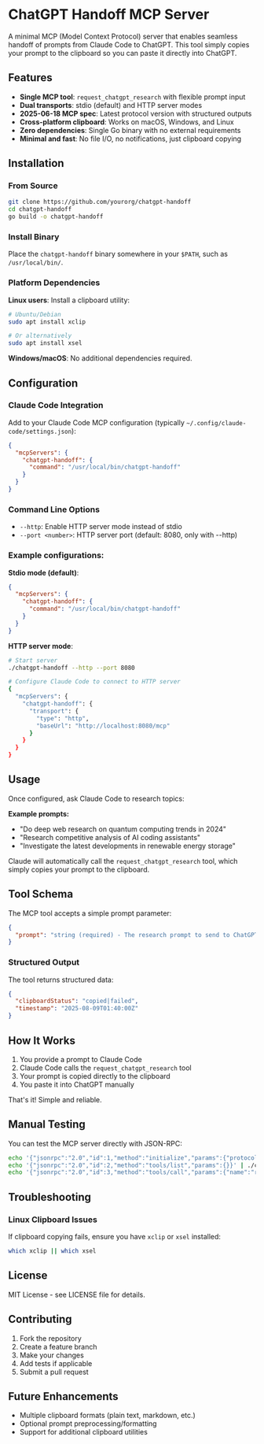 # ChatGPT Handoff MCP Server

A minimal MCP (Model Context Protocol) server that enables seamless handoff of prompts from Claude Code to ChatGPT. This tool simply copies your prompt to the clipboard so you can paste it directly into ChatGPT.

## Features

- **Single MCP tool**: `request_chatgpt_research` with flexible prompt input
- **Dual transports**: stdio (default) and HTTP server modes
- **2025-06-18 MCP spec**: Latest protocol version with structured outputs
- **Cross-platform clipboard**: Works on macOS, Windows, and Linux
- **Zero dependencies**: Single Go binary with no external requirements
- **Minimal and fast**: No file I/O, no notifications, just clipboard copying

## Installation

### From Source

```bash
git clone https://github.com/yourorg/chatgpt-handoff
cd chatgpt-handoff
go build -o chatgpt-handoff
```

### Install Binary

Place the `chatgpt-handoff` binary somewhere in your `$PATH`, such as `/usr/local/bin/`.

### Platform Dependencies

**Linux users**: Install a clipboard utility:
```bash
# Ubuntu/Debian
sudo apt install xclip

# Or alternatively
sudo apt install xsel
```

**Windows/macOS**: No additional dependencies required.

## Configuration

### Claude Code Integration

Add to your Claude Code MCP configuration (typically `~/.config/claude-code/settings.json`):

```json
{
  "mcpServers": {
    "chatgpt-handoff": {
      "command": "/usr/local/bin/chatgpt-handoff"
    }
  }
}
```

### Command Line Options

- `--http`: Enable HTTP server mode instead of stdio
- `--port <number>`: HTTP server port (default: 8080, only with --http)

### Example configurations:

**Stdio mode (default)**:
```json
{
  "mcpServers": {
    "chatgpt-handoff": {
      "command": "/usr/local/bin/chatgpt-handoff"
    }
  }
}
```

**HTTP server mode**:
```bash
# Start server
./chatgpt-handoff --http --port 8080

# Configure Claude Code to connect to HTTP server
{
  "mcpServers": {
    "chatgpt-handoff": {
      "transport": {
        "type": "http",
        "baseUrl": "http://localhost:8080/mcp"
      }
    }
  }
}
```

## Usage

Once configured, ask Claude Code to research topics:

**Example prompts:**
- "Do deep web research on quantum computing trends in 2024"
- "Research competitive analysis of AI coding assistants"
- "Investigate the latest developments in renewable energy storage"

Claude will automatically call the `request_chatgpt_research` tool, which simply copies your prompt to the clipboard.

## Tool Schema

The MCP tool accepts a simple prompt parameter:

```json
{
  "prompt": "string (required) - The research prompt to send to ChatGPT"
}
```

### Structured Output

The tool returns structured data:

```json
{
  "clipboardStatus": "copied|failed",
  "timestamp": "2025-08-09T01:40:00Z"
}
```

## How It Works

1. You provide a prompt to Claude Code
2. Claude Code calls the `request_chatgpt_research` tool
3. Your prompt is copied directly to the clipboard
4. You paste it into ChatGPT manually

That's it! Simple and reliable.


## Manual Testing

You can test the MCP server directly with JSON-RPC:

```bash
echo '{"jsonrpc":"2.0","id":1,"method":"initialize","params":{"protocolVersion":"2024-11-05","clientInfo":{"name":"test","version":"1.0"}}}' | ./chatgpt-handoff
echo '{"jsonrpc":"2.0","id":2,"method":"tools/list","params":{}}' | ./chatgpt-handoff
echo '{"jsonrpc":"2.0","id":3,"method":"tools/call","params":{"name":"request_chatgpt_research","arguments":{"prompt":"Research the latest AI trends in 2025, focusing on practical applications and market impact."}}}' | ./chatgpt-handoff
```

## Troubleshooting

### Linux Clipboard Issues
If clipboard copying fails, ensure you have `xclip` or `xsel` installed:
```bash
which xclip || which xsel
```

## License

MIT License - see LICENSE file for details.

## Contributing

1. Fork the repository
2. Create a feature branch
3. Make your changes
4. Add tests if applicable
5. Submit a pull request

## Future Enhancements

- Multiple clipboard formats (plain text, markdown, etc.)
- Optional prompt preprocessing/formatting
- Support for additional clipboard utilities